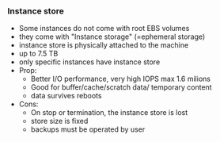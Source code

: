 ### Instance store ###
* Some instances do not come with root EBS volumes
* they come with "Instance storage" (=ephemeral storage)
* instance store is physically attached to the machine
* up to 7.5 TB
* only specific instances have instance store 
* Prop:
    * Better I/O performance, very high IOPS max 1.6 milions
    * Good for buffer/cache/scratch data/ temporary content
    * data survives reboots
* Cons: 
    * On stop or termination, the instance store is lost
    * store size is fixed
    * backups must be operated by user